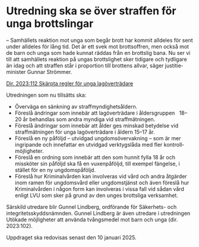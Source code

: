 # Utredning ska se över straffen för unga brottslingar

– Samhällets reaktion mot unga som begår brott har kommit alldeles för sent under alldeles för lång tid. Det är ett svek mot brotts­offren, men också mot de barn och unga som hade kunnat räddas från en brottslig bana. Nu ser vi till att sam­hällets reaktion på ungas brotts­lighet sker tidigare och tydli­gare än idag och att straffen står i pro­portion till brottens allvar, säger justitie­minister Gunnar Strömmer.

[Dir. 2023:112 Skärpta regler för unga lagöverträdare](/rattsliga-dokument/kommittedirektiv/2023/07/dir.-2023112 "Dir. 2023:112")

Utredningen som nu tillsätts ska:

* Överväga en sänkning av straff­myndighets­åldern.
* Föreslå ändringar som inne­bär att lag­över­trädare i ålders­­gruppen   18–20 år behandlas som andra myndiga vid straff­mätningen.
* Föreslå ändringar som innebär att ålder ges minskad betydelse vid straff­mätningen för unga lagövert­rädare i åldern 15–17 år.
* Föreslå en ny påföljd – utvidgad ungdoms­övervakning – som är mer ingripande och inne­fattar en utvidgad verktygs­låda med fler kontroll­­möjligheter.
* Föreslå en ordning som innebär att den som hunnit fylla 18 år och missköter sin påföljd ska få en vuxen­påföljd, till exempel fängelse, i stället för en ny ungdoms­påföljd.
* Föreslå hur Kriminal­vården kan involveras vid vård och andra åtgärder inom ramen för ungdoms­­vård eller ungdoms­tjänst och även föreslå hur Kriminal­vården i någon form kan involveras i vissa fall vid sådan vård enligt LVU som sker på grund av den unges brottsliga verksamhet.

Särskild utredare blir Gunnel Lindberg, ordförande för Säkerhets- och integritets­skydds­nämnden. Gunnel Lindberg är även utredare i utredningen Utökade möjligheter att använda tvångs­medel mot barn och unga (dir. 2023:102).

Uppdraget ska redovisas senast den 10 januari 2025.
